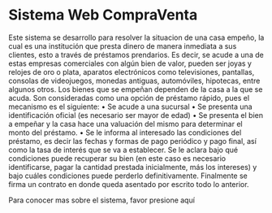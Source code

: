# Sistema Web CompraVenta

Este sistema se desarrollo para resolver la situacion de una casa empeño, la cual es una institución que presta dinero de manera inmediata
a sus clientes, esto a través de préstamos prendarios. Es decir, se acude a una de estas empresas comerciales con algún bien de valor, 
pueden ser joyas y relojes de oro o plata, aparatos electrónicos como televisiones, pantallas, consolas de videojuegos, monedas antiguas,
automóviles, hipotecas, entre algunos otros. Los bienes que se empeñan dependen de la casa a la que se acuda.
Son consideradas como una opción de préstamo rápido, pues el mecanismo es el siguiente:
•	Se acude a una sucursal
•	Se presenta una identificación oficial (es necesario ser mayor de edad)
•	Se presenta el bien a empeñar y la casa hace una valuación del mismo para determinar el monto del préstamo.
•	Se le informa al interesado las condiciones del préstamo, es decir las fechas y formas de pago periódico 
y pago final, así como la tasa de interés que se va a establecer. Se le aclara bajo qué condiciones puede recuperar su bien
(en este caso es necesario identificarse, pagar la cantidad prestada inicialmente, más los intereses) y bajo cuáles condiciones
puede perderlo definitivamente. Finalmente se firma un contrato en donde queda asentado por escrito todo lo anterior.

Para conocer mas sobre el sistema, favor <a>presione aquí</a>
